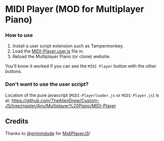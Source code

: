 # MIDI Player (MOD for Multiplayer Piano)

### How to use
1. Install a user script extension such as Tampermonkey.
2. Load the [MIDI-Player.user.js](https://github.com/TheAlienDrew/Custom-JS/blob/master/!-User-Scripts/Multiplayer%20Piano/MIDI-Player/MIDI-Player.user.js) file in.
3. Reload the Multiplayer Piano (or clone) website.

You'll know it worked if you can see the `MIDI Player` button with the other buttons.

### Don't want to use the user script?

Location of the pure javascript (`MIDI-Playerloader.js` or `MIDI-Player.js`) is at:
https://github.com/TheAlienDrew/Custom-JS/tree/master/Any/Multiplayer%20Piano/MIDI-Player

## Credits

Thanks to [@grimmdude](https://github.com/grimmdude) for [MidiPlayerJS](https://github.com/grimmdude/MidiPlayerJS)!
